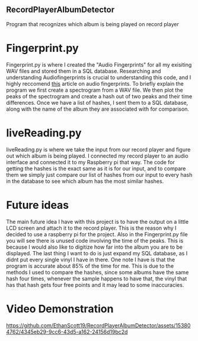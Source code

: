 ## RecordPlayerAlbumDetector
Program that recognizes which album is being played on record player
# Fingerprint.py
Fingerprint.py is where I created the "Audio Fingerprints" for all my exisiting WAV files and stored them in a SQL database.
Researching and understanding Audiofingerprints is crucial to understanding this code, and I highly reccomend [this](https://medium.com/swlh/understanding-audio-fingerprinting-b39682aa3b5f) article on audio fingerprints. To briefly explain the program we first create a spectrogram from a WAV file. We then plot the peaks of the spectrogram and create a hash out of two peaks and their time differences. Once we have a list of hashes, I sent them to a SQL database, along with the name of the album they are associated with for comparison.

# liveReading.py
liveReading.py is where we take the input from our record player and figure out which album is being played. I connected my record player to an audio interface and connected it to my Raspberry pi that way. The code for getting the hashes is the exact same as it is for our input, and to compare them we simply just compare our list of hashes from our input to every hash in the database to see which album has the most similar hashes.

# Future ideas 
The main future idea I have with this project is to have the output on a little LCD screen and attach it to the record player. This is the reason why I decided to use a raspberry pi for the project. Also in the Fingerprint.py file you will see there is unused code involving the time of the peaks. This is because I would also like to digitize how far into the album you are to be displayed. The last thing I want to do is just expand my SQL database, as I didnt put every single vinyl I have in there. One note I have is that the program is accurate about 85% of the time for me. This is due to the methods I used to compare the hashes, since some albums have the same hash four times, whenever the sample happens to have that, the vinyl that has that hash gets four free points and it may lead to some inaccuracies.

# Video Demonstration

https://github.com/EthanScott19/RecordPlayerAlbumDetector/assets/153804762/4345eb29-9cc6-43d5-a162-24156d19bc2d

